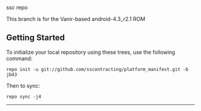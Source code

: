 ssc repo

This branch is for the Vanir-based android-4.3_r2.1 ROM


Getting Started
---------------

To initialize your local repository using these trees, use the following command:

    repo init -u git://github.com/sscontracting/platform_manifest.git -b jb43

Then to sync: 

    repo sync -j4
    
----------------------------------------------------------------------------------

